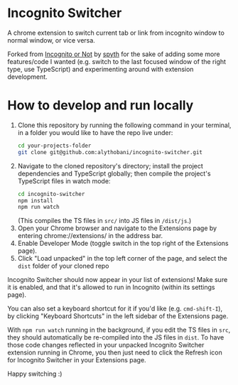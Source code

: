 # Incognito Switcher

A chrome extension to switch current tab or link from incognito window to normal window, or vice versa.

Forked from [Incognito or Not](https://github.com/spyth/Incognito-or-not/tree/master) by [spyth](https://github.com/spyth) for the sake of adding some more features/code I wanted (e.g. switch to the last focused window of the right type, use TypeScript) and experimenting around with extension development.

# How to develop and run locally

1. Clone this repository by running the following command in your terminal, in a folder you would like to have the repo live under:
   ```bash
   cd your-projects-folder
   git clone git@github.com:alythobani/incognito-switcher.git
   ```
2. Navigate to the cloned repository's directory; install the project dependencies and TypeScript globally; then compile the project's TypeScript files in watch mode:
   ```bash
   cd incognito-switcher
   npm install
   npm run watch
   ```
   (This compiles the TS files in `src/` into JS files in `/dist/js`.)
3. Open your Chrome browser and navigate to the Extensions page by entering chrome://extensions/ in the address bar.
4. Enable Developer Mode (toggle switch in the top right of the Extensions page).
5. Click "Load unpacked" in the top left corner of the page, and select the `dist` folder of your cloned repo

Incognito Switcher should now appear in your list of extensions! Make sure it is enabled, and that it's allowed to run in Incognito (within its settings page).

You can also set a keyboard shortcut for it if you'd like (e.g. `cmd-shift-I`), by clicking "Keyboard Shortcuts" in the left sidebar of the Extensions page.

With `npm run watch` running in the background, if you edit the TS files in `src`, they should automatically be re-compiled into the JS files in `dist`. To have those code changes reflected in your unpacked Incognito Switcher extension running in Chrome, you then just need to click the Refresh icon for Incognito Switcher in your Extensions page.

Happy switching :\)
